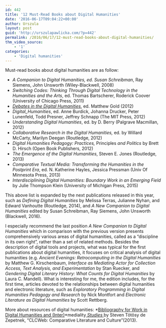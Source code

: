 ```yaml
---
id: 442
title: '12 Must-Read Books about Digital Humanities'
date: '2016-06-17T09:04:22+00:00'
author: Urszula
layout: post
guid: 'http://urszulapawlicka.com/?p=442'
permalink: /2016/06/17/12-must-read-books-about-digital-humanities/
thm_video_source:
    - '1'
categories:
    - 'Digital humanities'
---
```


Must-read books about digital humanities are as follow:

- *A Companion to Digital Humanities, ed. Susan Schreibman*, Ray Siemens, John Unsworth (Wiley-Blackwell, 2008)
- *Switching Codes: Thinking Through Digital Technology in the Humanities and the Arts*, ed. Thomas Bartscherer, Roderick Coover (University of Chicago Press, 2011)
- *[Debates in the Digital Humanities](http://dhdebates.gc.cuny.edu/)*, ed. Matthew Gold (2012)
- *Digital\_Humanities*, ed. Anne Burdick, Johanna Drucker, Peter Lunenfeld, Todd Presner, Jeffrey Schnapp (The MIT Press, 2012)
- *Understanding Digital Humanities*, ed. by D. Berry (Palgrave Macmillan, 2012)
- *Collaborative Research in the Digital Humanities,* ed. by Willard McCarty, Marilyn Deegan (Routledge, 2012)
- *Digital Humanities Pedagogy: Practices,* Principles *and Politics* by Brett D. Hirsch (Open Book Publishers, 2012)
- *The Emergence of the Digital Humanities*, Steven E. Jones (Routledge, 2013)
- *Comparative Textual Media: Transforming the Humanities in the Postprint Era*, ed. N. Katherine Hayles, Jessica Pressman (Univ Of Minnesota Press, 2013)
- *Interdisciplining Digital Humanities: Boundary Work in an Emerging Field* by Julie Thompson Klein (University of Michigan Press, 2015)

This above list is expanded by the next publications released in this year, such as *Defining Digital Humanities* by Melissa Terras, Julianne Nyhan, and Edward Vanhoutte (Routledge, 2014), and *A New Companion to Digital Humanities* edited by Susan Schreibman, Ray Siemens, John Unsworth (Blackwell, 2016).

I especially recommend the last position *A New Companion to Digital Humanities* which in comparison with the previous version presents comprehensively various areas of digital humanities, called as a “discipline in its own right”, rather than a set of related methods. Besides the description of digital tools and projects, what was typical for the first publications about digital humanities, it focuses on critical analysis of digital humanities (e.g. *Ancient Evenings: Retrocomputing in the Digital Humanities* by Matthew G. Kirschenbaum, *Interface as Mediating Actor for Collection Access, Text Analysis, and Experimentation* by Stan Ruecker, and *Gendering Digital Literary History: What Counts for Digital Humanities* by Laura C. Mandell). What is interesting for me, the edition includes, for the first time, articles devoted to the relationships between digital humanities and electronic literature, such as *Exploratory Programming in Digital Humanities Pedagogy and Research* by Nick Montfort and *Electronic Literature as Digital Humanities* by Scott Rettberg.

More about resources of digital humanities: *[Bibliography for Work in Digital Humanities and (Inter)](http://docs.lib.purdue.edu/clcweblibrary/bibliographydigitalhumanities/)*mediality[ *Studies* ](http://docs.lib.purdue.edu/clcweblibrary/bibliographydigitalhumanities/)by Steven Tötösy de Zepetnek, “CLCWeb: Comparative Literature and Culture”(2013).